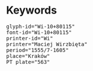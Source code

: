 # Keywords
<pre>
glyph-id="Wi-10+80115"
font-id="Wi-10+80115"
printer-id="Wi"
printer="Maciej Wirzbięta"
period="1555/7-1605"
place="Kraków"
PT plate="563"
</pre>
